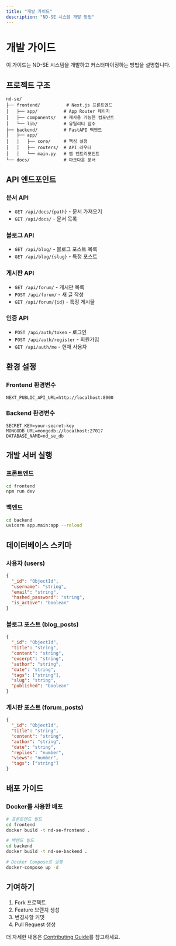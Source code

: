 ```yaml
---
title: "개발 가이드"
description: "ND-SE 시스템 개발 방법"
---
```


# 개발 가이드

이 가이드는 ND-SE 시스템을 개발하고 커스터마이징하는 방법을 설명합니다.

## 프로젝트 구조

```
nd-se/
├── frontend/          # Next.js 프론트엔드
│   ├── app/          # App Router 페이지
│   ├── components/   # 재사용 가능한 컴포넌트
│   └── lib/          # 유틸리티 함수
├── backend/          # FastAPI 백엔드
│   ├── app/
│   │   ├── core/     # 핵심 설정
│   │   ├── routers/  # API 라우터
│   │   └── main.py   # 앱 엔트리포인트
└── docs/             # 마크다운 문서
```

## API 엔드포인트

### 문서 API
- `GET /api/docs/{path}` - 문서 가져오기
- `GET /api/docs/` - 문서 목록

### 블로그 API
- `GET /api/blog/` - 블로그 포스트 목록
- `GET /api/blog/{slug}` - 특정 포스트

### 게시판 API
- `GET /api/forum/` - 게시판 목록
- `POST /api/forum/` - 새 글 작성
- `GET /api/forum/{id}` - 특정 게시물

### 인증 API
- `POST /api/auth/token` - 로그인
- `POST /api/auth/register` - 회원가입
- `GET /api/auth/me` - 현재 사용자

## 환경 설정

### Frontend 환경변수
```env
NEXT_PUBLIC_API_URL=http://localhost:8000
```

### Backend 환경변수
```env
SECRET_KEY=your-secret-key
MONGODB_URL=mongodb://localhost:27017
DATABASE_NAME=nd_se_db
```

## 개발 서버 실행

### 프론트엔드
```bash
cd frontend
npm run dev
```

### 백엔드
```bash
cd backend
uvicorn app.main:app --reload
```

## 데이터베이스 스키마

### 사용자 (users)
```json
{
  "_id": "ObjectId",
  "username": "string",
  "email": "string",
  "hashed_password": "string",
  "is_active": "boolean"
}
```

### 블로그 포스트 (blog_posts)
```json
{
  "_id": "ObjectId",
  "title": "string",
  "content": "string",
  "excerpt": "string",
  "author": "string",
  "date": "string",
  "tags": ["string"],
  "slug": "string",
  "published": "boolean"
}
```

### 게시판 포스트 (forum_posts)
```json
{
  "_id": "ObjectId",
  "title": "string",
  "content": "string",
  "author": "string",
  "date": "string",
  "replies": "number",
  "views": "number",
  "tags": ["string"]
}
```

## 배포 가이드

### Docker를 사용한 배포
```bash
# 프론트엔드 빌드
cd frontend
docker build -t nd-se-frontend .

# 백엔드 빌드
cd backend
docker build -t nd-se-backend .

# Docker Compose로 실행
docker-compose up -d
```

## 기여하기

1. Fork 프로젝트
2. Feature 브랜치 생성
3. 변경사항 커밋
4. Pull Request 생성

더 자세한 내용은 [Contributing Guide](./contributing)를 참고하세요.
